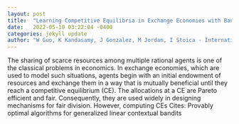 ```yaml
---
layout: post
title:  "Learning Competitive Equilibria in Exchange Economies with Bandit Feedback"
date:   2022-05-10 03:22:04 -0400
categories: jekyll update
author: "W Guo, K Kandasamy, J Gonzalez, M Jordan, I Stoica - International Conference on , 2022"
---
```

The sharing of scarce resources among multiple rational agents is one of the classical problems in economics. In exchange economies, which are used to model such situations, agents begin with an initial endowment of resources and exchange them in a way that is mutually beneficial until they reach a competitive equilibrium (CE). The allocations at a CE are Pareto efficient and fair. Consequently, they are used widely in designing mechanisms for fair division. However, computing CEs Cites: Provably optimal algorithms for generalized linear contextual bandits